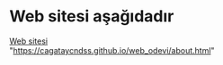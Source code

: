 # Web sitesi aşağıdadır

[Web sitesi](https://cagataycndss.github.io/web_odevi/about.html)
<br>
"https://cagataycndss.github.io/web_odevi/about.html"
